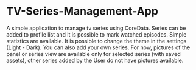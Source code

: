 # TV-Series-Management-App
A simple application to manage  tv series using CoreData. Series can be added to profile list and it is possible to mark watched episodes. Simple statistics are available. It is possible to change the theme in the settings (Light - Dark). You can also add your own series. For now, pictures of the panel or series view are available only for selected series (with saved assets), other series added by the User do not have pictures available.
